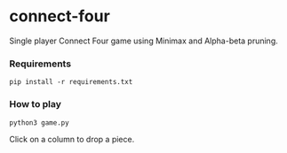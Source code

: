 # connect-four
Single player Connect Four game using Minimax and Alpha-beta pruning.

### Requirements
```
pip install -r requirements.txt
```

### How to play
```
python3 game.py
```
Click on a column to drop a piece.
